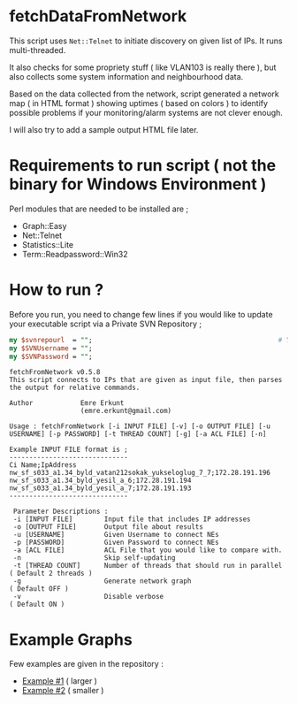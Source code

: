 # fetchDataFromNetwork

This script uses ```Net::Telnet``` to initiate discovery on given list of IPs. It runs multi-threaded.

It also checks for some propriety stuff ( like VLAN103 is really there ), but also collects some system information and neighbourhood data.

Based on the data collected from the network, script generated a network map ( in HTML format ) showing uptimes ( based on colors ) to identify possible problems if your monitoring/alarm systems are not clever enough.

I will also try to add a sample output HTML file later.

# Requirements to run script ( not the binary for Windows Environment )
Perl modules that are needed to be installed are ;
* Graph::Easy
* Net::Telnet
* Statistics::Lite
* Term::Readpassword::Win32

# How to run ?

Before you run, you need to change few lines if you would like to update your executable script via a Private SVN Repository ;
```perl
my $svnrepourl  = ""; 												# Your private SVN Repository (should be served via HTTP). Do not forget the last /
my $SVNUsername = "";													# Your SVN Username
my $SVNPassword = "";													# Your SVN Password
```
```
fetchFromNetwork v0.5.8
This script connects to IPs that are given as input file, then parses the output for relative commands.

Author            Emre Erkunt
                  (emre.erkunt@gmail.com)

Usage : fetchFromNetwork [-i INPUT FILE] [-v] [-o OUTPUT FILE] [-u USERNAME] [-p PASSWORD] [-t THREAD COUNT] [-g] [-a ACL FILE] [-n]

Example INPUT FILE format is ;
------------------------------
Ci Name;IpAddress
nw_sf_s033_a1.34_byld_vatan212sokak_yukseloglug_7_7;172.28.191.196
nw_sf_s033_a1.34_byld_yesil_a_6;172.28.191.194
nw_sf_s033_a1.34_byld_yesil_a_7;172.28.191.193
------------------------------

 Parameter Descriptions :
 -i [INPUT FILE]        Input file that includes IP addresses
 -o [OUTPUT FILE]       Output file about results
 -u [USERNAME]          Given Username to connect NEs
 -p [PASSWORD]          Given Password to connect NEs
 -a [ACL FILE]          ACL File that you would like to compare with.
 -n                     Skip self-updating
 -t [THREAD COUNT]      Number of threads that should run in parallel      ( Default 2 threads )
 -g                     Generate network graph                             ( Default OFF )
 -v                     Disable verbose                                    ( Default ON )

```

# Example Graphs

Few examples are given in the repository :

* [Example #1](example_graph_output.html) ( larger )
* [Example #2](example_graph_output_2.html) ( smaller )
